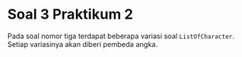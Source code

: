 # Soal 3 Praktikum 2
Pada soal nomor tiga terdapat beberapa variasi soal `ListOfCharacter`. Setiap variasinya akan diberi pembeda angka.